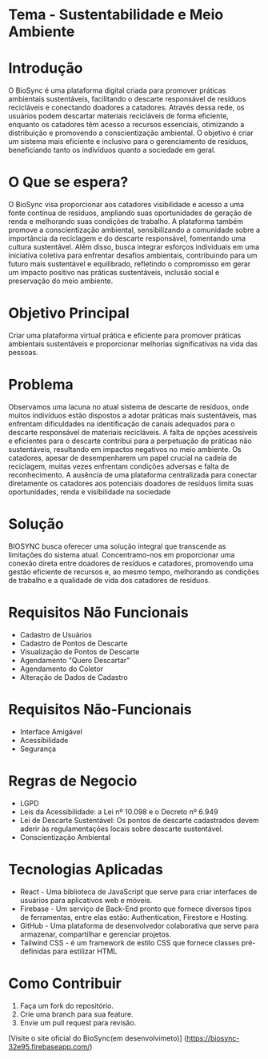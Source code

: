 # Tema - Sustentabilidade e Meio Ambiente

# Introdução

O BioSync é uma plataforma digital criada para promover práticas ambientais sustentáveis, 
facilitando o descarte responsável de resíduos recicláveis e conectando doadores a catadores. 
Através dessa rede, os usuários podem descartar materiais recicláveis de forma eficiente, 
enquanto os catadores têm acesso a recursos essenciais, otimizando a distribuição e promovendo 
a conscientização ambiental. O objetivo é criar um sistema mais eficiente e inclusivo para o
gerenciamento de resíduos, beneficiando tanto os indivíduos quanto a sociedade em geral.

# O Que se espera? 

O BioSync visa proporcionar aos catadores visibilidade e acesso a uma fonte contínua de resíduos, 
ampliando suas oportunidades de geração de renda e melhorando suas condições de trabalho. A plataforma
também promove a conscientização ambiental, sensibilizando a comunidade sobre a importância da reciclagem 
e do descarte responsável, fomentando uma cultura sustentável. Além disso, busca integrar esforços individuais
em uma iniciativa coletiva para enfrentar desafios ambientais, contribuindo para um futuro mais sustentável e equilibrado, 
refletindo o compromisso em gerar um impacto positivo nas práticas sustentáveis, inclusão social e preservação do meio ambiente.

# Objetivo Principal

Criar uma plataforma virtual prática e eficiente para promover práticas ambientais
sustentáveis e proporcionar melhorias significativas na vida das pessoas.

# Problema

Observamos uma lacuna no atual sistema de descarte de resíduos, onde muitos indivíduos
estão dispostos a adotar práticas mais sustentáveis, mas enfrentam dificuldades na identificação
de canais adequados para o descarte responsável de materiais recicláveis.
A falta de opções acessíveis e eficientes para o descarte contribui para a perpetuação de 
práticas não sustentáveis, resultando em impactos negativos no meio ambiente.
Os catadores, apesar de desempenharem um papel crucial na cadeia de reciclagem, muitas
vezes enfrentam condições adversas e falta de reconhecimento.
A ausência de uma plataforma centralizada para conectar diretamente os catadores aos
potenciais doadores de resíduos limita suas oportunidades, renda e visibilidade na sociedade

# Solução

BIOSYNC busca oferecer uma solução integral que transcende as limitações do sistema atual. 
Concentramo-nos em proporcionar uma conexão direta entre doadores de resíduos e catadores,
promovendo uma gestão eficiente de recursos e, ao mesmo tempo, melhorando as condições de 
trabalho e a qualidade de vida dos catadores de resíduos.

# Requisitos Não Funcionais
 - Cadastro de Usuários
 - Cadastro de Pontos de Descarte
 - Visualização de Pontos de Descarte
 - Agendamento "Quero Descartar"
 - Agendamento do Coletor
 - Alteração de Dados de Cadastro

# Requisitos Não-Funcionais
 - Interface Amigável
 - Acessibilidade
 - Segurança
   
# Regras de Negocio
 - LGPD
 - Leis da Acessibilidade: a Lei nº
10.098 e o Decreto nº 6.949
 - Lei de Descarte Sustentável: Os pontos
de descarte cadastrados devem aderir às
regulamentações locais sobre descarte
sustentável.
 - Conscientização Ambiental

# Tecnologias Aplicadas

 - React - Uma biblioteca de JavaScript que serve para criar interfaces de usuários para aplicativos web e móveis.
 - Firebase - Um serviço de Back-End pronto que fornece diversos tipos de ferramentas, entre elas estão: Authentication, Firestore e Hosting.
 - GitHub - Uma plataforma de desenvolvedor colaborativa que serve para armazenar, compartilhar e gerenciar projetos.
 - Tailwind CSS - é um framework de estilo CSS que fornece classes pré-definidas para estilizar HTML
   
# Como Contribuir
 1. Faça um fork do repositório.
 2. Crie uma branch para sua feature.
 3. Envie um pull request para revisão.

[Visite o site oficial do BioSync(em desenvolvimeto)] (https://biosync-32e95.firebaseapp.com/)

